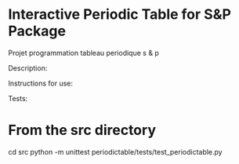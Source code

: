 # Interactive Periodic Table for S&P Package
Projet programmation tableau periodique s &amp; p


Description: 

Instructions for use:

Tests: 
# From the src directory
cd src
python -m unittest periodictable/tests/test_periodictable.py
